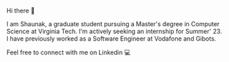 Hi there 👋

I am Shaunak, a graduate student pursuing a Master's degree in Computer Science at Virginia Tech. I'm actively seeking an internship for Summer' 23. I have previously worked as a Software Engineer at Vodafone and Gibots.

Feel free to connect with me on Linkedin 💻
